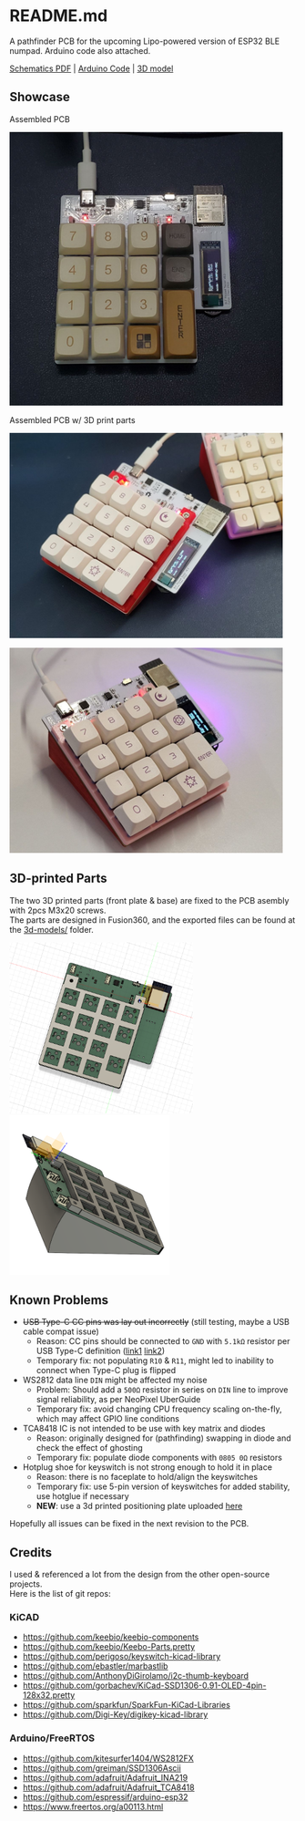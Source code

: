 # README.md

A pathfinder PCB for the upcoming Lipo-powered version of ESP32 BLE numpad. Arduino code also attached.

[Schematics PDF](./sch-export.pdf) | [Arduino Code](./arduino-freertos-code/ble_keyboard/ble_keyboard.ino) | [3D model](./3d-models/numpad-case-v10.3mf)

## Showcase

Assembled PCB  

<img src="./docs/1x1_20221031_004049.jpg" width="480">  
</p>

Assembled PCB  w/ 3D print parts  

<img src="./docs/3dp_20230629_153543.jpg" width="480">  
</p>
<img src="./docs/3dp_20230629_153547.jpg" width="480">  


## 3D-printed Parts

The two 3D printed parts (front plate & base) are fixed to the PCB asembly with 2pcs M3x20 screws.  
The parts are designed in Fusion360, and the exported files can be found at the [3d-models/](./3d-models/) folder.

<img src="./docs/numpad-case-v10.front.png" height="300"> <img src="./docs/numpad-case-v10.side.png" height="280">


## Known Problems
- ~~USB Type-C CC pins was lay out incorrectly~~ (still testing, maybe a USB cable compat issue)
    - Reason: CC pins should be connected to `GND` with `5.1kΩ` resistor per USB Type-C definition ([link1](https://community.silabs.com/s/article/what-s-the-role-of-cc-pin-in-type-c-solution?language=en_US) [link2](https://community.silabs.com/s/article/legacy-usb-device-detection-by-type-c?language=en_US))
    - Temporary fix: not populating `R10` & `R11`, might led to inability to connect when Type-C plug is flipped
- WS2812 data line `DIN` might be affected my noise
    - Problem: Should add a `500Ω` resistor in series on `DIN` line to improve signal reliability, as per NeoPixel UberGuide
    - Temporary fix: avoid changing CPU frequency scaling on-the-fly, which may affect GPIO line conditions
- TCA8418 IC is not intended to be use with key matrix and diodes
    - Reason: originally designed for (pathfinding) swapping in diode and check the effect of ghosting
    - Temporary fix: populate diode components with `0805 0Ω` resistors
- Hotplug shoe for keyswitch is not strong enough to hold it in place
    - Reason: there is no faceplate to hold/align the keyswitches
    - Temporary fix: use 5-pin version of keyswitches for added stability, use hotglue if necessary
    - **NEW**: use a 3d printed positioning plate uploaded [here](./3d-models/)

Hopefully all issues can be fixed in the next revision to the PCB.

## Credits

I used & referenced a lot from the design from the other open-source projects.  
Here is the list of git repos:  

### KiCAD
- https://github.com/keebio/keebio-components
- https://github.com/keebio/Keebo-Parts.pretty
- https://github.com/perigoso/keyswitch-kicad-library
- https://github.com/ebastler/marbastlib
- https://github.com/AnthonyDiGirolamo/i2c-thumb-keyboard
- https://github.com/gorbachev/KiCad-SSD1306-0.91-OLED-4pin-128x32.pretty
- https://github.com/sparkfun/SparkFun-KiCad-Libraries
- https://github.com/Digi-Key/digikey-kicad-library

### Arduino/FreeRTOS
- https://github.com/kitesurfer1404/WS2812FX
- https://github.com/greiman/SSD1306Ascii
- https://github.com/adafruit/Adafruit_INA219
- https://github.com/adafruit/Adafruit_TCA8418
- https://github.com/espressif/arduino-esp32
- https://www.freertos.org/a00113.html